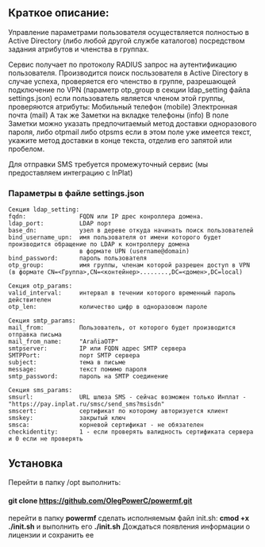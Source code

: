 ## Краткое описание:
Управление параметрами пользователя осуществляется полностью в Active Directory (либо любой другой службе каталогов)
посредством задания атрибутов и членства в группах.

Сервис получает по протоколу RADIUS запрос на аутентификацию пользователя.
Производится поиск посльзователя в Active Directory
в случае успеха, проверяется его членство в группе, разрешающей подключение по VPN (параметр otp_group в секции ldap_setting файла settings.json)
если пользователь является членом этой группы, проверяются атрибуты:
Мобильный телефон (mobile)
Электронная почта (mail)
А так же Заметки на вкладке телефоны (info)
В поле Заметки можно указать предпочитаемый метод доставки одноразового пароля, либо otpmail либо otpsms
если в этом поле уже имеется текст, укажите метод доставки в конце текста, отделив его запятой или пробелом.

Для отправки SMS требуется промежуточный сервис (мы предоставляем интеграцию с InPlat)

### Параметры в файле settings.json

    Секция ldap_setting:
    fqdn:               FQDN или IP дрес конроллера домена.
    ldap_port:          LDAP порт
    base_dn:            узел в дереве откуда начинать поиск пользователей
    bind_username_upn:  имя пользователя от имени которого будет производится обращение по LDAP к контроллеру домена
                        в формате UPN (username@domain)
    bind_password:      пароль пользователя
    otp_group:          имя группы, членам которой разрешен доступ в VPN (в формате CN=<Группа>,CN=<контейнер>........,DC=<домен>,DC=local)
    
    Секция otp_params:
    valid_interval:     интервал в течении которого временный пароль действителен
    otp_len:            количество цифр в одноразовом пароле
    
    Секция smtp_params:
    mail_from:          Пользователь, от которого будет производится отправка письма
    mail_from_name:     "ArañiaOTP"
    smtpserver:         IP или FQDN адрес SMTP сервера
    SMTPPort:           порт SMTP сервера
    subject:            тема в письме
    message:            текст помимо пароля
    smtp_password:      пароль на SMTP соединение
    
    Секция sms_params:
    smsurl:             URL шлюза SMS - сейчас возможен только Инплат - "https://pay.inplat.ru/smsc/send_sms?msisdn"
    smscert:            сертификат по которому авторизуется клиент
    smskey:             закрытый ключ
    smsca:              корневой сертификат - не обязателен
    checkidentity:      1 - если проверять валидность сертификата сервера и 0 если не проверять

## Установка
Перейти в папку /opt
выполнить:
#### git clone https://github.com/OlegPowerC/powermf.git
перейти в папку **powermf**
сделать исполняемым файл init.sh:
**cmod +x ./init.sh**
и выполнить его
**./init.sh**
Дождаться появления информации о лицензии и сохранить ее
